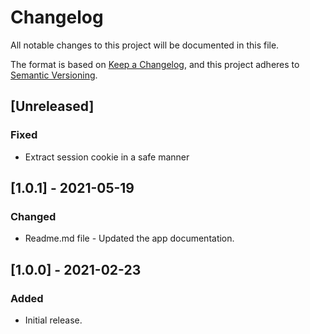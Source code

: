 # Changelog

All notable changes to this project will be documented in this file.

The format is based on [Keep a Changelog](https://keepachangelog.com/en/1.0.0/),
and this project adheres to [Semantic Versioning](https://semver.org/spec/v2.0.0.html).

## [Unreleased]

### Fixed

- Extract session cookie in a safe manner

## [1.0.1] - 2021-05-19

### Changed

- Readme.md file - Updated the app documentation.

## [1.0.0] - 2021-02-23

### Added

- Initial release.

